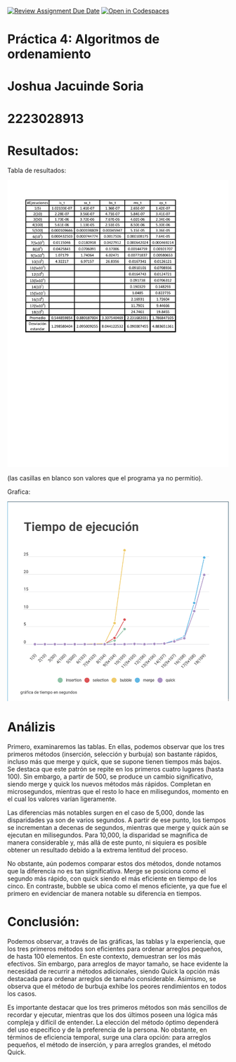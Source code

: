[![Review Assignment Due Date](https://classroom.github.com/assets/deadline-readme-button-24ddc0f5d75046c5622901739e7c5dd533143b0c8e959d652212380cedb1ea36.svg)](https://classroom.github.com/a/ke8zCzPd)
[![Open in Codespaces](https://classroom.github.com/assets/launch-codespace-7f7980b617ed060a017424585567c406b6ee15c891e84e1186181d67ecf80aa0.svg)](https://classroom.github.com/open-in-codespaces?assignment_repo_id=13587153)
# Práctica 4: Algoritmos de ordenamiento
# Joshua Jacuinde Soria
# 2223028913
# Resultados:
Tabla de resultados:

![tiempos de ejecucion](https://github.com/AGN-Teaching/practica-4-algoritmos-de-ordenamiento-joshua-jacuinde-soria/blob/main/tiempos%20de%20ejecucion.png)

(las casillas en blanco son valores que el programa ya no permitio).

Grafica:

![grafica](https://github.com/AGN-Teaching/practica-4-algoritmos-de-ordenamiento-joshua-jacuinde-soria/blob/main/grafica.png)

# Análizis


Primero, examinaremos las tablas. En ellas, podemos observar que los tres primeros métodos (inserción, selección y burbuja) son bastante rápidos, incluso más que merge y quick, que se supone tienen tiempos más bajos. Se destaca que este patrón se repite en los primeros cuatro lugares (hasta 100). Sin embargo, a partir de 500, se produce un cambio significativo, siendo merge y quick los nuevos métodos más rápidos. Completan en microsegundos, mientras que el resto lo hace en milisegundos, momento en el cual los valores varían ligeramente.


Las diferencias más notables surgen en el caso de 5,000, donde las disparidades ya son de varios segundos. A partir de ese punto, los tiempos se incrementan a decenas de segundos, mientras que merge y quick aún se ejecutan en milisegundos. Para 10,000, la disparidad se magnifica de manera considerable y, más allá de este punto, ni siquiera es posible obtener un resultado debido a la extrema lentitud del proceso.


No obstante, aún podemos comparar estos dos métodos, donde notamos que la diferencia no es tan significativa. Merge se posiciona como el segundo más rápido, con quick siendo el más eficiente en tiempo de los cinco. En contraste, bubble se ubica como el menos eficiente, ya que fue el primero en evidenciar de manera notable su diferencia en tiempos.

# Conclusión:

Podemos observar, a través de las gráficas, las tablas y la experiencia, que los tres primeros métodos son eficientes para ordenar arreglos pequeños, de hasta 100 elementos. En este contexto, demuestran ser los más efectivos. Sin embargo, para arreglos de mayor tamaño, se hace evidente la necesidad de recurrir a métodos adicionales, siendo Quick la opción más destacada para ordenar arreglos de tamaño considerable. Asimismo, se observa que el método de burbuja exhibe los peores rendimientos en todos los casos.

Es importante destacar que los tres primeros métodos son más sencillos de recordar y ejecutar, mientras que los dos últimos poseen una lógica más compleja y difícil de entender. La elección del método óptimo dependerá del uso específico y de la preferencia de la persona. No obstante, en términos de eficiencia temporal, surge una clara opción: para arreglos pequeños, el método de inserción, y para arreglos grandes, el método Quick.
